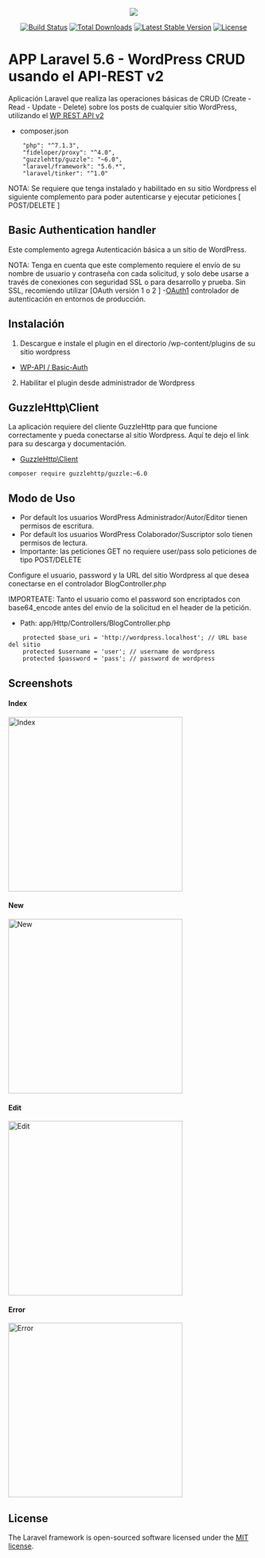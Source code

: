 <p align="center"><img src="https://laravel.com/assets/img/components/logo-laravel.svg"></p>

<p align="center">
<a href="https://travis-ci.org/laravel/framework"><img src="https://travis-ci.org/laravel/framework.svg" alt="Build Status"></a>
<a href="https://packagist.org/packages/laravel/framework"><img src="https://poser.pugx.org/laravel/framework/d/total.svg" alt="Total Downloads"></a>
<a href="https://packagist.org/packages/laravel/framework"><img src="https://poser.pugx.org/laravel/framework/v/stable.svg" alt="Latest Stable Version"></a>
<a href="https://packagist.org/packages/laravel/framework"><img src="https://poser.pugx.org/laravel/framework/license.svg" alt="License"></a>
</p>



# APP Laravel 5.6 - WordPress CRUD usando el API-REST v2

Aplicación Laravel que realiza las operaciones básicas de CRUD (Create - Read - Update - Delete) sobre los posts de cualquier sitio WordPress, utilizando el [WP REST API v2](http://v2.wp-api.org/)

- composer.json

```
    "php": "^7.1.3",
    "fideloper/proxy": "^4.0",
    "guzzlehttp/guzzle": "~6.0",
    "laravel/framework": "5.6.*",
    "laravel/tinker": "^1.0"
```

NOTA: Se requiere que tenga instalado y habilitado en su sitio Wordpress el siguiente complemento para poder autenticarse  y ejecutar peticiones [ POST/DELETE ]


## Basic Authentication handler


Este complemento agrega Autenticación básica a un sitio de WordPress.

NOTA: Tenga en cuenta que este complemento requiere el envío de su nombre de usuario y contraseña con cada
solicitud, y solo debe usarse a través de conexiones con seguridad SSL o para
desarrollo y prueba. Sin SSL, recomiendo utilizar 
[OAuth versión 1 o 2 ] -[OAuth1](https://github.com/WP-API/OAuth1)   controlador de autenticación en entornos de producción.

## Instalación

1. Descargue e instale el plugin en el directorio /wp-content/plugins de su sitio wordpress
 - [WP-API / Basic-Auth](https://github.com/WP-API/Basic-Auth)

2. Habilitar el plugin desde administrador de Wordpress


## GuzzleHttp\Client
La aplicación requiere del cliente GuzzleHttp para que funcione correctamente y pueda conectarse al sitio Wordpress.
Aquí te dejo el link para su descarga y documentación.

- [GuzzleHttp\Client](http://docs.guzzlephp.org/en/stable/overview.html)

```
composer require guzzlehttp/guzzle:~6.0
```

## Modo de Uso
- Por default los usuarios WordPress Administrador/Autor/Editor tienen permisos de escritura.
- Por default los usuarios WordPress Colaborador/Suscriptor solo tienen permisos de lectura. 
- Importante: las peticiones GET no requiere user/pass solo peticiones de tipo POST/DELETE

Configure el usuario, password y la URL del sitio Wordpress al que desea conectarse en el controlador BlogController.php

IMPORTEATE: Tanto el usuario como el password son encriptados con base64_encode antes del envío de la solicitud en el header de la petición. 

- Path: app/Http/Controllers/BlogController.php

```
    protected $base_uri = 'http://wordpress.localhost'; // URL base del sitio
    protected $username = 'user'; // username de wordpress
    protected $password = 'pass'; // password de wordpress
```

## Screenshots

#### Index

<img src="http://miguelzdanovich.com/github/demo-app-laravel/index.png" width="350" alt="Index">

#### New

<img src="http://miguelzdanovich.com/github/demo-app-laravel/new.png" width="350" alt="New">

#### Edit

<img src="http://miguelzdanovich.com/github/demo-app-laravel/edit.png" width="350" alt="Edit">

#### Error

<img src="http://miguelzdanovich.com/github/demo-app-laravel/error.png" width="350" alt="Error">

## License

The Laravel framework is open-sourced software licensed under the [MIT license](https://opensource.org/licenses/MIT).
